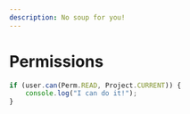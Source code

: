 ```yaml
---
description: No soup for you!
---
```


# Permissions

```typescript
if (user.can(Perm.READ, Project.CURRENT)) {
    console.log("I can do it!");
}
```

